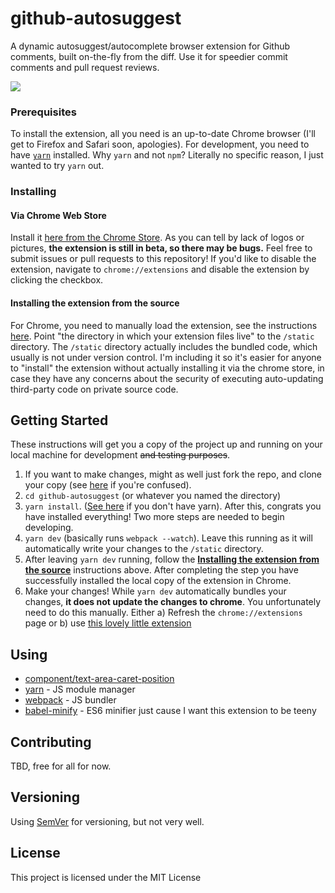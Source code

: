 # github-autosuggest

A dynamic autosuggest/autocomplete browser extension for Github comments, built on-the-fly from the diff. Use it for speedier commit comments and pull request reviews.

![](https://media.giphy.com/media/3ohhwqYt4w4G4ZGfpS/giphy.gif)

### Prerequisites
To install the extension, all you need is an up-to-date Chrome browser (I'll get to Firefox and Safari soon, apologies). 
For development, you need to have [`yarn`](https://yarnpkg.com/en/) installed. Why `yarn` and not `npm`? Literally no specific reason, I just wanted to try `yarn` out. 

### Installing

#### Via Chrome Web Store
Install it [here from the Chrome Store](https://chrome.google.com/webstore/detail/github-comment-autosugges/cckhnpaedijpapngkpjodffjfiemhlnf). As you can tell by lack of logos or pictures, **the extension is still in beta, so there may be bugs.** Feel free to submit issues or pull requests to this repository! If you'd like to disable the extension, navigate to `chrome://extensions` and disable the extension by clicking the checkbox.

#### Installing the extension from the source
For Chrome, you need to manually load the extension, see the instructions [here](https://developer.chrome.com/extensions/getstarted#unpacked). Point "the directory in which your extension files live" to the `/static` directory. The `/static` directory actually includes the bundled code, which usually is not under version control. I'm including it so it's easier for anyone to "install" the extension without actually installing it via the chrome store, in case they have any concerns about the security of executing auto-updating third-party code on private source code.


## Getting Started
These instructions will get you a copy of the project up and running on your local machine for development ~~and testing purposes~~. 

1. If you want to make changes, might as well just fork the repo, and clone your copy (see [here](https://help.github.com/articles/fork-a-repo/) if you're confused).
2. `cd github-autosuggest` (or whatever you named the directory)
2. `yarn install`. ([See here](https://yarnpkg.com/lang/en/docs/install/#mac-stable) if you don't have yarn). After this, congrats you have installed everything! Two more steps are needed to begin developing.
3. `yarn dev` (basically runs `webpack --watch`). Leave this running as it will automatically write your changes to the `/static` directory.
4. After leaving `yarn dev` running, follow the [**Installing the extension from the source**](https://github.com/iampueroo/github-autosuggest#installing-the-extension-from-the-source) instructions above. After completing the step you have successfully installed the local copy of the extension in Chrome.
5. Make your changes! While `yarn dev` automatically bundles your changes, **it does not update the changes to chrome**. You unfortunately need to do this manually. Either a) Refresh the `chrome://extensions` page or b) use [this lovely little extension](https://chrome.google.com/webstore/detail/extensions-reloader/fimgfedafeadlieiabdeeaodndnlbhid)


## Using
* [component/text-area-caret-position](https://github.com/component/textarea-caret-position)
* [yarn](https://yarnpkg.com/en/) - JS module manager
* [webpack](https://webpack.github.io/) - JS bundler
* [babel-minify](https://github.com/babel/minify) - ES6 minifier just cause I want this extension to be teeny

## Contributing

TBD, free for all for now.

## Versioning

Using [SemVer](http://semver.org/) for versioning, but not very well.

## License

This project is licensed under the MIT License
